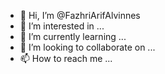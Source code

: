 - 👋 Hi, I’m @FazhriArifAlvinnes
- 👀 I’m interested in ...
- 🌱 I’m currently learning ...
- 💞️ I’m looking to collaborate on ...
- 📫 How to reach me ...

<!---
FazhriArifAlvinnes/FazhriArifAlvinnes is a ✨ special ✨ repository because its `README.md` (this file) appears on your GitHub profile.
You can click the Preview link to take a look at your changes.
--->

